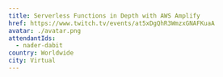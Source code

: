 ```yaml
---
title: Serverless Functions in Depth with AWS Amplify
href: https://www.twitch.tv/events/at5xDgQhR3WmzxGNAFKuaA
avatar: ./avatar.png
attendantIds:
  - nader-dabit
country: Worldwide
city: Virtual
---
```


